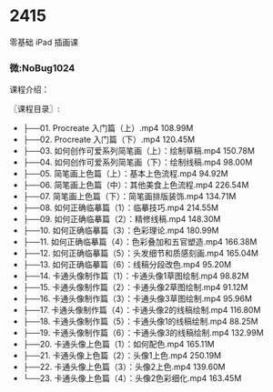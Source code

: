 # 2415
零基础 iPad 插画课
### 微:NoBug1024 


课程介绍：

〖课程目录〗:

- ├──01. Procreate 入门篇（上）.mp4  108.99M
- ├──02. Procreate 入门篇（下）.mp4  120.45M
- ├──03. 如何创作可爱系列简笔画（上）：绘制草稿.mp4  150.78M
- ├──04. 如何创作可爱系列简笔画（下）：绘制线稿.mp4  98.00M
- ├──05. 简笔画上色篇（上）：基本上色流程.mp4  94.92M
- ├──06. 简笔画上色篇（中）：其他美食上色流程.mp4  226.54M
- ├──07. 简笔画上色篇（下）：简笔画排版装饰.mp4  134.71M
- ├──08. 如何正确临摹篇（1）：临摹技巧.mp4  214.55M
- ├──09. 如何正确临摹篇（2）：精修线稿.mp4  148.30M
- ├──10. 如何正确临摹篇（3）：色彩理论.mp4  180.99M
- ├──11. 如何正确临摹篇（4）：色彩叠加和五官塑造.mp4  166.38M
- ├──12. 如何正确临摹篇（5）：头发细节和质感刻画.mp4  165.04M
- ├──13. 如何正确临摹篇（6）：线稿分段改色.mp4  95.20M
- ├──14. 卡通头像制作篇（1）：卡通头像1草图绘制.mp4  98.82M
- ├──15. 卡通头像制作篇（2）：卡通头像2草图绘制.mp4  91.12M
- ├──16. 卡通头像制作篇（3）：卡通头像3草图绘制.mp4  95.96M
- ├──17. 卡通头像制作篇（4）：卡通头像2的线稿绘制.mp4  116.80M
- ├──18. 卡通头像制作篇（5）：卡通头像1的线稿绘制.mp4  88.25M
- ├──19. 卡通头像制作篇（6）：卡通头像3的线稿绘制.mp4  132.99M
- ├──20. 卡通头像上色篇（1）：如何配色.mp4  165.11M
- ├──21. 卡通头像上色篇（2）：头像1上色.mp4  250.19M
- ├──22. 卡通头像上色篇（3）：头像2上色.mp4  139.60M
- └──23. 卡通头像上色篇（4）：头像2色彩细化.mp4  163.45M

